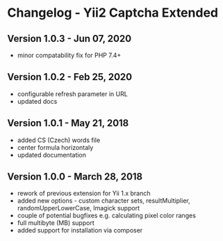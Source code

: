Changelog - Yii2 Captcha Extended
=================================

Version 1.0.3 - Jun 07, 2020
------------------------------

- minor compatability fix for PHP 7.4+


Version 1.0.2 - Feb 25, 2020
------------------------------

- configurable refresh parameter in URL
- updated docs


Version 1.0.1 - May 21, 2018
------------------------------

- added CS (Czech) words file
- center formula horizontaly
- updated documentation


Version 1.0.0 - March 28, 2018
------------------------------

- rework of previous extension for Yii 1.x branch
- added new options - custom character sets, resultMultiplier, randomUpperLowerCase, Imagick support
- couple of potential bugfixes e.g. calculating pixel color ranges
- full multibyte (MB) support
- added support for installation via composer
